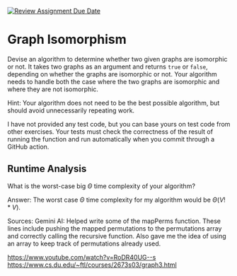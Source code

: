 [![Review Assignment Due Date](https://classroom.github.com/assets/deadline-readme-button-24ddc0f5d75046c5622901739e7c5dd533143b0c8e959d652212380cedb1ea36.svg)](https://classroom.github.com/a/NYae883E)
# Graph Isomorphism

Devise an algorithm to determine whether two given graphs are isomorphic or not.
It takes two graphs as an argument and returns `true` or `false`, depending on
whether the graphs are isomorphic or not. Your algorithm needs to handle both
the case where the two graphs are isomorphic and where they are not isomorphic.

Hint: Your algorithm does not need to be the best possible algorithm, but should
avoid unnecessarily repeating work.

I have not provided any test code, but you can base yours on test code from
other exercises. Your tests must check the correctness of the result of running
the function and run automatically when you commit through a GitHub action.

## Runtime Analysis

What is the worst-case big $\Theta$ time complexity of your algorithm?

Answer: The worst case $\Theta$ time complexity for my algorithm would be $\Theta(V! * V)$.

Sources: Gemini AI: Helped write some of the mapPerms function. These lines include pushing the mapped permutations to the permutations array and correctly calling the recursive function. Also gave me the idea of using an array to keep track of permutations already used. 

https://www.youtube.com/watch?v=RoDR40UG--s
https://www.cs.du.edu/~ftl/courses/2673s03/graph3.html
